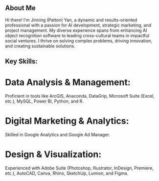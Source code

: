 ## About Me
Hi there! I'm Jinning (Patton) Yan, a dynamic and results-oriented professional with a passion for AI development, strategic marketing, and project management. 
My diverse experience spans from enhancing AI object recognition software to leading cross-cultural teams in impactful social ventures. 
I thrive on solving complex problems, driving innovation, and creating sustainable solutions.

## Key Skills:
# Data Analysis & Management: 
Proficient in tools like ArcGIS, Anaconda, DataGrip, Microsoft Suite (Excel, etc.), MySQL, Power BI, Python, and R.
# Digital Marketing & Analytics: 
Skilled in Google Analytics and Google Ad Manager.
# Design & Visualization: 
Experienced with Adobe Suite (Photoshop, Illustrator, InDesign, Premiere, etc.), AutoCAD, Canva, Rhino, SketchUp, Lumion, and Figma.
